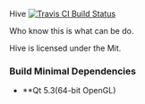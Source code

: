Hive
[![Travis CI Build Status](https://travis-ci.org/VonChenPlus/Hive.svg)](https://travis-ci.org/VonChenPlus/Hive)

Who know this is what can be do.

Hive is licensed under the Mit. 

### Build Minimal Dependencies
* **Qt 5.3(64-bit OpenGL)
